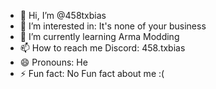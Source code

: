 - 👋 Hi, I’m @458txbias
- 👀 I’m interested in: It's none of your business
- 🌱 I’m currently learning Arma Modding
- 📫 How to reach me Discord: 458.txbias
- 😄 Pronouns: He
- ⚡ Fun fact: No Fun fact about me :( 

<!---
458txbias/458txbias is a ✨ special ✨ repository because its `README.md` (this file) appears on your GitHub profile.
You can click the Preview link to take a look at your changes.
--->
